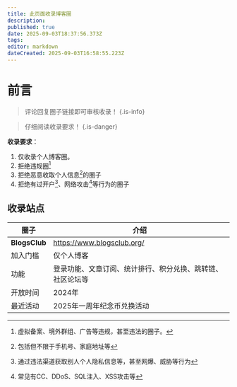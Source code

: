 ```yaml
---
title: 此页面收录博客圈
description: 
published: true
date: 2025-09-03T18:37:56.373Z
tags: 
editor: markdown
dateCreated: 2025-09-03T16:58:55.223Z
---
```


# 前言

> 评论回复圈子链接即可审核收录！
{.is-info}

> 仔细阅读收录要求！
{.is-danger}

**收录要求**：
1. 仅收录个人博客圈。
2. 拒绝违规圈[^1]
3. 拒绝恶意收取个人信息[^2]的圈子
4. 拒绝有过开户[^3]、网络攻击[^4]等行为的圈子

## 收录站点

| 圈子            | 介绍                            |
| ------------- | ----------------------------- |
| **BlogsClub** | https://www.blogsclub.org/    |
| 加入门槛          | 仅个人博客                         |
| 功能            | 登录功能、文章订阅、统计排行、积分兑换、跳转链、社区论坛等 |
| 开放时间          | 2024年                         |
| 最近活动          | 2025年一周年纪念币兑换活动               |



[^1]: 虚拟备案、境外群组、广告等违规，甚至违法的圈子。
[^2]: 包括但不限于手机号、家庭地址等
[^3]: 通过违法渠道获取别人个人隐私信息等，甚至网爆、威胁等行为
[^4]: 常见有CC、DDoS、SQL注入、XSS攻击等